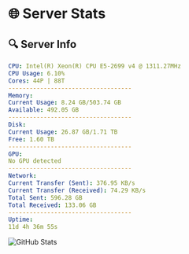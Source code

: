 # 🌐 Server Stats
## 🔍 Server Info
```yaml
CPU: Intel(R) Xeon(R) CPU E5-2699 v4 @ 1311.27MHz
CPU Usage: 6.10%
Cores: 44P | 88T
-----------------------------------
Memory:
Current Usage: 8.24 GB/503.74 GB
Available: 492.05 GB
-----------------------------------
Disk:
Current Usage: 26.87 GB/1.71 TB
Free: 1.60 TB
-----------------------------------
GPU:
No GPU detected
-----------------------------------
Network:
Current Transfer (Sent): 376.95 KB/s
Current Transfer (Received): 74.29 KB/s
Total Sent: 596.28 GB
Total Received: 133.06 GB
-----------------------------------
Uptime:
11d 4h 36m 55s
```
![GitHub Stats](https://img.shields.io/badge/Updated-2025-04-30_21:45:43-blue)